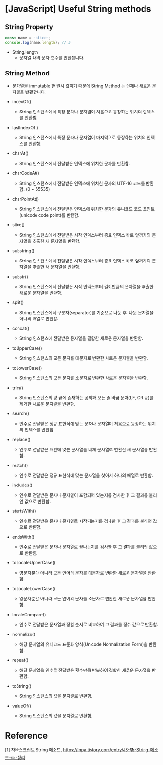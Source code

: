 # [JavaScript] Useful String methods

## String Property

```javascript
const name = 'alice';
console.log(name.length); // 5
```

- String.length
  - 문자열 내의 문자 갯수를 반환합니다.

## String Method

- 문자열을 immutable 한 원시 값이기 때문에 String Method 는 언제나 새로운 문자열을 반환합니다.

- indexOf()

  - String 인스턴스에서 특정 문자나 문자열이 처음으로 등장하는 위치의 인덱스를 반환함.

- lastIndexOf()

  - String 인스턴스에서 특정 문자나 문자열이 마지막으로 등장하는 위치의 인덱스를 반환함.

- charAt()

  - String 인스턴스에서 전달받은 인덱스에 위치한 문자를 반환함.

- charCodeAt()

  - String 인스턴스에서 전달받은 인덱스에 위치한 문자의 UTF-16 코드를 반환함. (0 ~ 65535)

- charPointAt()

  - String 인스턴스에서 전달받은 인덱스에 위치한 문자의 유니코드 코드 포인트(unicode code point)를 반환함.

- slice()

  - String 인스턴스에서 전달받은 시작 인덱스부터 종료 인덱스 바로 앞까지의 문자열을 추출한 새 문자열을 반환함.

- substring()

  - String 인스턴스에서 전달받은 시작 인덱스부터 종료 인덱스 바로 앞까지의 문자열을 추출한 새 문자열을 반환함.

- substr()

  - String 인스턴스에서 전달받은 시작 인덱스부터 길이만큼의 문자열을 추출한 새로운 문자열을 반환함.

- split()

  - String 인스턴스에서 구분자(separator)를 기준으로 나눈 후, 나뉜 문자열을 하나의 배열로 반환함.

- concat()

  - String 인스턴스에 전달받은 문자열을 결합한 새로운 문자열을 반환함.

- toUpperCase()

  - String 인스턴스의 모든 문자를 대문자로 변환한 새로운 문자열을 반환함.

- toLowerCase()

  - String 인스턴스의 모든 문자를 소문자로 변환한 새로운 문자열을 반환함.

- trim()

  - String 인스턴스의 양 끝에 존재하는 공백과 모든 줄 바꿈 문자(LF, CR 등)를 제거한 새로운 문자열을 반환함.

- search()

  - 인수로 전달받은 정규 표현식에 맞는 문자나 문자열이 처음으로 등장하는 위치의 인덱스를 반환함.

- replace()

  - 인수로 전달받은 패턴에 맞는 문자열을 대체 문자열로 변환한 새 문자열을 반환함.

- match()

  - 인수로 전달받은 정규 표현식에 맞는 문자열을 찾아서 하나의 배열로 반환함.

- includes()

  - 인수로 전달받은 문자나 문자열이 포함되어 있는지를 검사한 후 그 결과를 불리언 값으로 반환함.

- startsWith()

  - 인수로 전달받은 문자나 문자열로 시작되는지를 검사한 후 그 결과를 불리언 값으로 반환함.

- endsWith()

  - 인수로 전달받은 문자나 문자열로 끝나는지를 검사한 후 그 결과를 불리언 값으로 반환함.

- toLocaleUpperCase()

  - 영문자뿐만 아니라 모든 언어의 문자를 대문자로 변환한 새로운 문자열을 반환함.

- toLocaleLowerCase()

  - 영문자뿐만 아니라 모든 언어의 문자를 소문자로 변환한 새로운 문자열을 반환함.

- localeCompare()

  - 인수로 전달받은 문자열과 정렬 순서로 비교하여 그 결과를 정수 값으로 반환함.

- normalize()

  - 해당 문자열의 유니코드 표준화 양식(Unicode Normalization Form)을 반환함.

- repeat()

  - 해당 문자열을 인수로 전달받은 횟수만큼 반복하여 결합한 새로운 문자열을 반환함.

- toString()

  - String 인스턴스의 값을 문자열로 반환함.

- valueOf()
  - String 인스턴스의 값을 문자열로 반환함.

# Reference

[1] 자바스크립트 String 메소드, https://inpa.tistory.com/entry/JS-📚-String-메소드-✏️-정리
